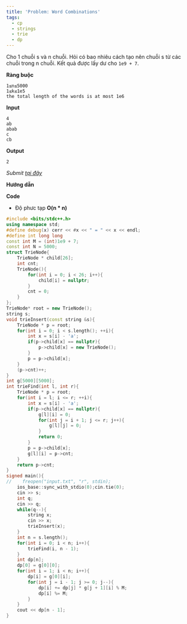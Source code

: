 ```yaml
---
title: 'Problem: Word Combinations'
tags:
  - cp
  - strings
  - trie
  - dp
---
```

Cho 1 chuỗi s và n chuỗi. Hỏi có bao nhiêu cách tạo nên chuỗi s từ các chuỗi trong n chuỗi. Kết quả được lấy dư cho `1e9 + 7`.

**Ràng buộc**

```
1≤n≤5000 
1≤k≤1e5
the total length of the words is at most 1e6
```

**Input**

```
4
ab
abab
c
cb
```

**Output**

```
2
```

<!--more-->

*Submit [tại đây](https://cses.fi/problemset/task/1731)*

**Hướng dẫn**

**Code**

- Độ phưc tạp **O(n * n)**

```cpp
#include <bits/stdc++.h>
using namespace std;
#define debug(x) cerr << #x << " = " << x << endl;
#define int long long
const int M = (int)1e9 + 7;
const int N = 5000;
struct TrieNode{
    TrieNode * child[26];
    int cnt;
    TrieNode(){
        for(int i = 0; i < 26; i++){
            child[i] = nullptr;
        }
        cnt = 0;
    }
};
TrieNode* root = new TrieNode();
string s;
void trieInsert(const string &s){
    TrieNode * p = root;
    for(int i = 0; i < s.length(); ++i){
        int x = s[i] - 'a';
        if(p->child[x] == nullptr){
            p->child[x] = new TrieNode();
        }
        p = p->child[x];
    }
    (p->cnt)++;
}
int g[5000][5000];
int trieFind(int l, int r){
    TrieNode * p = root;
    for(int i = l; i <= r; ++i){
        int x = s[i] - 'a';
        if(p->child[x] == nullptr){
            g[l][i] = 0;
            for(int j = i + 1; j <= r; j++){
                g[l][j] = 0;
            }
            return 0;
        }
        p = p->child[x];
        g[l][i] = p->cnt;
    }
    return p->cnt;
}
signed main(){
//    freopen("input.txt", "r", stdin);
    ios_base::sync_with_stdio(0);cin.tie(0);
    cin >> s;
    int q;
    cin >> q;
    while(q--){
        string x;
        cin >> x;
        trieInsert(x);
    }
    int n = s.length();
    for(int i = 0; i < n; i++){
        trieFind(i, n - 1);
    }
    int dp[n];
    dp[0] = g[0][0];
    for(int i = 1; i < n; i++){
        dp[i] = g[0][i];
        for(int j = i - 1; j >= 0; j--){
            dp[i] += dp[j] * g[j + 1][i] % M;
            dp[i] %= M;
        }
    }
    cout << dp[n - 1];
}
```
